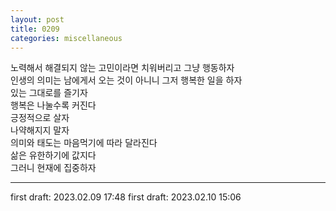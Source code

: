 ```yaml
---
layout: post
title: 0209
categories: miscellaneous
---
```


노력해서 해결되지 않는 고민이라면 치워버리고 그냥 행동하자  
인생의 의미는 남에게서 오는 것이 아니니 그저 행복한 일을 하자  
있는 그대로를 즐기자  
행복은 나눌수록 커진다  
긍정적으로 살자  
나약해지지 말자  
의미와 태도는 마음먹기에 따라 달라진다    
삶은 유한하기에 값지다  
그러니 현재에 집중하자

---

first draft: 2023.02.09 17:48
first draft: 2023.02.10 15:06